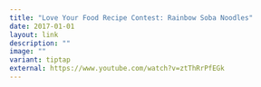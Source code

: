 ```yaml
---
title: "Love Your Food Recipe Contest: Rainbow Soba Noodles"
date: 2017-01-01
layout: link
description: ""
image: ""
variant: tiptap
external: https://www.youtube.com/watch?v=ztThRrPfEGk
---
```


